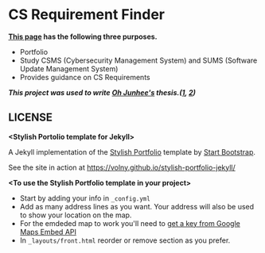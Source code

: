 # CS Requirement Finder

<b>[This page](https://oh-junhee0123.github.io/CS-Requirement-Finder.github.io/) has the following three purposes.</b>
- Portfolio
- Study CSMS (Cybersecurity Management System) and SUMS (Software Update Management System)
- Provides guidance on CS Requirements

<i><b>This project was used to write [Oh Junhee's](https://github.com/Oh-Junhee0123) thesis.([1](https://lib.dankook.ac.kr/dcollection/public_resource/pdf/000000199819_20240402190454.pdf), [2](http://journal.kits.or.kr/journal/article.php?code=88240&vol=22&no=6&start_page=299&end_page=312))</b></i>

## LICENSE

<b>&lt;Stylish Portolio template for Jekyll&gt;</b>

A Jekyll implementation of the [Stylish Portfolio](http://startbootstrap.com/template-overviews/stylish-portfolio/) template by [Start Bootstrap](http://startbootstrap.com/).

See the site in action at https://volny.github.io/stylish-portfolio-jekyll/

<b>&lt;To use the Stylish Portfolio template in your project&gt;</b>

- Start by adding your info in `_config.yml`
- Add as many address lines as you want. Your address will also be used to show your location on the map.
- For the emdeded map to work you'll need to [get a key from Google Maps Embed API](https://developers.google.com/maps/documentation/embed/?hl=en)
- In `_layouts/front.html` reorder or remove section as you prefer.
